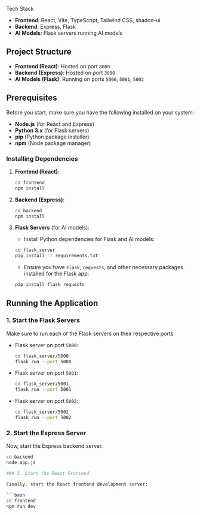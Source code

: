  Tech Stack

- **Frontend**: React, Vite, TypeScript, Tailwind CSS, shadcn-ui
- **Backend**: Express, Flask
- **AI Models**: Flask servers running AI models

## Project Structure

- **Frontend (React)**: Hosted on port `8080`
- **Backend (Express)**: Hosted on port `3000`
- **AI Models (Flask)**: Running on ports `5000`, `5001`, `5002`

## Prerequisites

Before you start, make sure you have the following installed on your system:

- **Node.js** (for React and Express)
- **Python 3.x** (for Flask servers)
- **pip** (Python package installer)
- **npm** (Node package manager)

### Installing Dependencies

1. **Frontend (React)**:
    ```bash
    cd frontend
    npm install
    ```

2. **Backend (Express)**:
    ```bash
    cd backend
    npm install
    ```

3. **Flask Servers** (for AI models):
    - Install Python dependencies for Flask and AI models:
    ```bash
    cd flask_server
    pip install -r requirements.txt
    ```

    - Ensure you have `Flask`, `requests`, and other necessary packages installed for the Flask app:
    ```bash
    pip install flask requests
    ```

## Running the Application

### 1. Start the Flask Servers

Make sure to run each of the Flask servers on their respective ports.

- Flask server on port `5000`:
    ```bash
    cd flask_server/5000
    flask run --port 5000
    ```

- Flask server on port `5001`:
    ```bash
    cd flask_server/5001
    flask run --port 5001
    ```

- Flask server on port `5002`:
    ```bash
    cd flask_server/5002
    flask run --port 5002
    ```

### 2. Start the Express Server

Now, start the Express backend server.

```bash
cd backend
node app.js

### 3. Start the React Frontend

Finally, start the React frontend development server:

```bash
cd frontend
npm run dev

